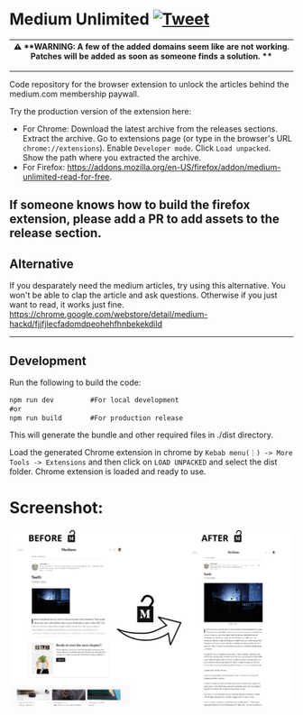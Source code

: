 # Medium Unlimited   [![Tweet](https://img.shields.io/twitter/url/http/shields.io.svg?style=social)](https://twitter.com/intent/tweet?text=Yay!!%20I%20found%20this%20open%20source%20chrome%20extension%20to%20read%20Medium.com%20membership%20articles%20for%20free!%20%0ACheck%20it%20out%20-%20&url=https://github.com/manojVivek/medium-unlimited&hashtags=medium,membership,free,github,oss,opensource)

| :warning: **WARNING: A few of the added domains seem like are not working. Patches will be added as soon as someone finds a solution. ** |
| --- |

---

Code repository for the browser extension to unlock the articles behind the medium.com membership paywall.

Try the production version of the extension here:
- For Chrome: Download the latest archive from the releases sections. Extract the archive. Go to extensions page (or type in the browser's URL `chrome://extensions`). Enable `Developer mode`. Click `Load unpacked`. Show the path where you extracted the archive.
- For Firefox: https://addons.mozilla.org/en-US/firefox/addon/medium-unlimited-read-for-free.

**If someone knows how to build the firefox extension, please add a PR to add assets to the release section.** 
---

## Alternative

If you desparately need the medium articles, try using this alternative. You won't be able to clap the article and ask questions. Otherwise if you just want to read, it works just fine.
https://chrome.google.com/webstore/detail/medium-hackd/fjjfjlecfadomdpeohehfhnbekekdild

---

## Development

Run the following to build the code:

```shell
npm run dev         #For local development
#or
npm run build       #For production release
```

This will generate the bundle and other required files in ./dist directory.

Load the generated Chrome extension in chrome by `Kebab menu(⋮) -> More Tools -> Extensions` and then click on `LOAD UNPACKED` and select the dist folder.
Chrome extension is loaded and ready to use.

# Screenshot:
![alt text](https://raw.githubusercontent.com/manojVivek/medium-unlimited/master/designs/screenshot.png "Before after comparison")
